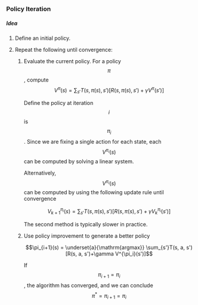### Policy Iteration

##### Idea

1. Define an initial policy.

2. Repeat the following until convergence:

   1. Evaluate the current policy. For a policy $$\pi$$, compute 
      $$V^{\pi}(s)= \sum_{s'}T(s,\pi(s),s')[R(s,\pi(s),s')+\gamma V^{\pi}(s')]$$ 

      Define the policy at iteration $$i$$ is $$\pi_{i}$$. Since we are fixing a single action for each state, each $$V^{\pi_i}(s)$$ can be computed by solving a linear system. 

      Alternatively, $$V^{\pi_i}(s)$$ can be computed by using the following update rule until convergence

      $$V^{\pi_i}_{k+1}(s) = \sum_{s'}T(s,\pi(s), s')[R(s,\pi(s),s') + \gamma V_{k}^{\pi_i}(s')]$$

      The second method is typically slower in practice.

   2. Use policy improvement to generate a better policy

      $$\pi_{i+1}(s) = \underset{a}{\mathrm{argmax}} \sum_{s'}T(s, a, s')[R(s, a, s')+\gamma V^{\pi_i}(s')]$$

      If $$\pi_{i+1} = \pi_i$$, the algorithm has converged, and we can conclude $$\pi^* = \pi_{i+1} = \pi_{i}$$

